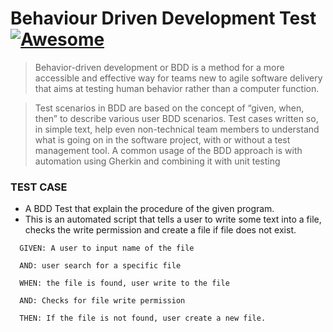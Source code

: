 
# Behaviour Driven Development Test [![Awesome](https://cdn.jsdelivr.net/gh/sindresorhus/awesome@d7305f38d29fed78fa85652e3a63e154dd8e8829/media/badge.svg)](https://github.com/sindresorhus/awesome#readme)
>  Behavior-driven development or BDD is a method for a more accessible and effective way for teams new to agile software delivery that aims at testing human behavior rather than a computer function.

>  Test scenarios in BDD are based on the concept of “given, when, then” to describe various user BDD scenarios. Test cases written so, in simple text, help even non-technical team members to understand what is going on in the software project, with or without a test management tool. A common usage of the BDD approach is with automation using Gherkin and combining it with unit testing

### TEST CASE
- A BDD Test that explain the procedure of the given program.
- This is an automated script that tells a user to write some text into a file, checks the write permission and create a file if file does not exist.
```
  GIVEN: A user to input name of the file
  
  AND: user search for a specific file
  
  WHEN: the file is found, user write to the file
  
  AND: Checks for file write permission 
  
  THEN: If the file is not found, user create a new file.
  
```
